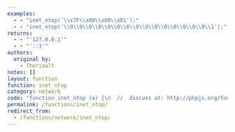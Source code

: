 ```yaml
---
examples:
  - - "inet_ntop('\\x7F\\x00\\x00\\x01');"
  - - "inet_ntop('\\0\\0\\0\\0\\0\\0\\0\\0\\0\\0\\0\\0\\0\\0\\0\\1');"
returns:
  - - "'127.0.0.1'"
  - - "'::1'"
authors:
  original by:
    - Theriault
notes: []
layout: function
function: inet_ntop
category: network
code: "function inet_ntop (a) {\n  //  discuss at: http://phpjs.org/functions/inet_ntop/\n  // original by: Theriault\n  //   example 1: inet_ntop('\\x7F\\x00\\x00\\x01');\n  //   returns 1: '127.0.0.1'\n  //   example 2: inet_ntop('\\0\\0\\0\\0\\0\\0\\0\\0\\0\\0\\0\\0\\0\\0\\0\\1');\n  //   returns 2: '::1'\n\n  var i = 0,\n    m = '',\n    c = []\n  a += ''\n  if (a.length === 4) {\n    // IPv4\n    return [\n      a.charCodeAt(0), a.charCodeAt(1), a.charCodeAt(2), a.charCodeAt(3)\n    ].join('.')\n  } else if (a.length === 16) {\n    // IPv6\n    for (i = 0; i < 16; i++) {\n      c.push(((a.charCodeAt(i++) << 8) + a.charCodeAt(i))\n        .toString(16))\n    }\n    return c.join(':')\n      .replace(/((^|:)0(?=:|$))+:?/g, function (t) {\n        m = (t.length > m.length) ? t : m\n        return t\n      })\n      .replace(m || ' ', '::')\n  } else {\n    // Invalid length\n    return false\n  }\n}\n"
permalink: /functions/inet_ntop/
redirect_from:
  - /functions/network/inet_ntop/
---
```


<!-- WARNING! This file is auto generated by `npm run web:inject`, do not edit by hand -->
